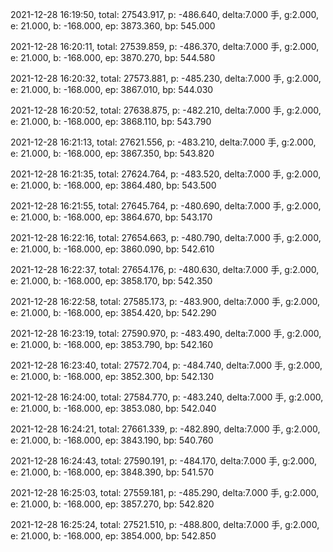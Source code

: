 2021-12-28 16:19:50, total: 27543.917, p: -486.640, delta:7.000 手, g:2.000, e: 21.000, b: -168.000, ep: 3873.360, bp: 545.000

2021-12-28 16:20:11, total: 27539.859, p: -486.370, delta:7.000 手, g:2.000, e: 21.000, b: -168.000, ep: 3870.270, bp: 544.580

2021-12-28 16:20:32, total: 27573.881, p: -485.230, delta:7.000 手, g:2.000, e: 21.000, b: -168.000, ep: 3867.010, bp: 544.030

2021-12-28 16:20:52, total: 27638.875, p: -482.210, delta:7.000 手, g:2.000, e: 21.000, b: -168.000, ep: 3868.110, bp: 543.790

2021-12-28 16:21:13, total: 27621.556, p: -483.210, delta:7.000 手, g:2.000, e: 21.000, b: -168.000, ep: 3867.350, bp: 543.820

2021-12-28 16:21:35, total: 27624.764, p: -483.520, delta:7.000 手, g:2.000, e: 21.000, b: -168.000, ep: 3864.480, bp: 543.500

2021-12-28 16:21:55, total: 27645.764, p: -480.690, delta:7.000 手, g:2.000, e: 21.000, b: -168.000, ep: 3864.670, bp: 543.170

2021-12-28 16:22:16, total: 27654.663, p: -480.790, delta:7.000 手, g:2.000, e: 21.000, b: -168.000, ep: 3860.090, bp: 542.610

2021-12-28 16:22:37, total: 27654.176, p: -480.630, delta:7.000 手, g:2.000, e: 21.000, b: -168.000, ep: 3858.170, bp: 542.350

2021-12-28 16:22:58, total: 27585.173, p: -483.900, delta:7.000 手, g:2.000, e: 21.000, b: -168.000, ep: 3854.420, bp: 542.290

2021-12-28 16:23:19, total: 27590.970, p: -483.490, delta:7.000 手, g:2.000, e: 21.000, b: -168.000, ep: 3853.790, bp: 542.160

2021-12-28 16:23:40, total: 27572.704, p: -484.740, delta:7.000 手, g:2.000, e: 21.000, b: -168.000, ep: 3852.300, bp: 542.130

2021-12-28 16:24:00, total: 27584.770, p: -483.240, delta:7.000 手, g:2.000, e: 21.000, b: -168.000, ep: 3853.080, bp: 542.040

2021-12-28 16:24:21, total: 27661.339, p: -482.890, delta:7.000 手, g:2.000, e: 21.000, b: -168.000, ep: 3843.190, bp: 540.760

2021-12-28 16:24:43, total: 27590.191, p: -484.170, delta:7.000 手, g:2.000, e: 21.000, b: -168.000, ep: 3848.390, bp: 541.570

2021-12-28 16:25:03, total: 27559.181, p: -485.290, delta:7.000 手, g:2.000, e: 21.000, b: -168.000, ep: 3857.270, bp: 542.820

2021-12-28 16:25:24, total: 27521.510, p: -488.800, delta:7.000 手, g:2.000, e: 21.000, b: -168.000, ep: 3854.000, bp: 542.850